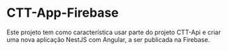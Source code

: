 # CTT-App-Firebase
Este projeto tem como característica usar parte do projeto CTT-Api e criar uma nova aplicação NestJS com Angular, a ser publicada na Firebase.

